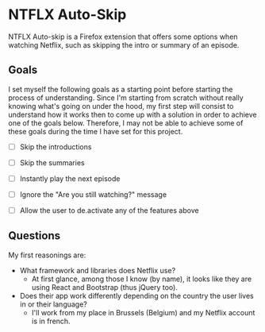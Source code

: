 # NTFLX Auto-Skip


NTFLX Auto-skip is a Firefox extension that offers some options when watching Netflix, such as skipping the intro or summary of an episode.


## Goals


I set myself the following goals as a starting point before starting the process of understanding. Since I'm starting from scratch without really knowing what's going on under the hood, my first step will consist to understand how it works then to come up with a solution in order to achieve one of the goals below. Therefore, I may not be able to achieve some of these goals during the time I have set for this project. 

- [ ] Skip the introductions 
- [ ] Skip the summaries 
- [ ] Instantly play the next episode 
- [ ] Ignore the "Are you still watching?" message
- [ ] Allow the user to de.activate any of the features above 


## Questions


My first reasonings are:
- What framework and libraries does Netflix use? 
  - At first glance, among those I know (by name), it looks like they are using React and Bootstrap (thus jQuery too). 
- Does their app work differently depending on the country the user lives in or their language?
  - I'll work from my place in Brussels (Belgium) and my Netflix account is in french. 